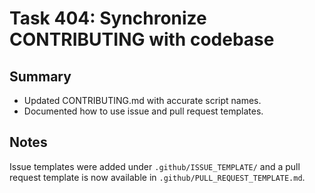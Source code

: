 # Task 404: Synchronize CONTRIBUTING with codebase

## Summary
- Updated CONTRIBUTING.md with accurate script names.
- Documented how to use issue and pull request templates.

## Notes
Issue templates were added under `.github/ISSUE_TEMPLATE/` and a pull request template is now available in `.github/PULL_REQUEST_TEMPLATE.md`.
